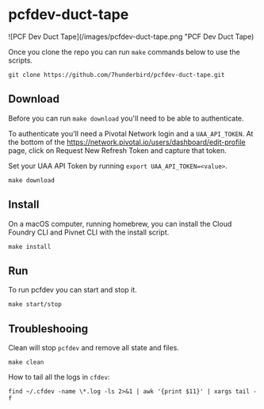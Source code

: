 # pcfdev-duct-tape

![PCF Dev Duct Tape](/images/pcfdev-duct-tape.png "PCF Dev Duct Tape)

Once you clone the repo you can run `make` commands below to use the scripts.

```
git clone https://github.com/7hunderbird/pcfdev-duct-tape.git
```

## Download

Before you can run `make download` you'll need to be able to authenticate.

To authenticate you'll need a Pivotal Network login and a `UAA_API_TOKEN`.  At the bottom of the https://network.pivotal.io/users/dashboard/edit-profile page, click on Request New Refresh Token and capture that token.

Set your UAA API Token by running `export UAA_API_TOKEN=<value>`.

```
make download
```

## Install

On a macOS computer, running homebrew, you can install the Cloud Foundry CLI and Pivnet CLI with the install script.

```
make install
```

## Run

To run pcfdev you can start and stop it.

```
make start/stop
```

## Troubleshooing

Clean will stop `pcfdev` and remove all state and files.

```
make clean
```
How to tail all the logs in `cfdev`:

```
find ~/.cfdev -name \*.log -ls 2>&1 | awk '{print $11}' | xargs tail -f
```
